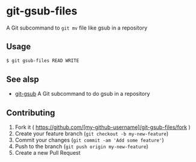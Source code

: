 # git-gsub-files

A Git subcommand to `git mv` file like gsub in a repository

## Usage

```sh
$ git gsub-files READ WRITE
```

## See alsp

- [git-gsub](https://github.com/fujimura/git-gsub) A Git subcommand to do gsub in a repository

## Contributing

1. Fork it ( https://github.com/[my-github-username]/git-gsub-files/fork )
2. Create your feature branch (`git checkout -b my-new-feature`)
3. Commit your changes (`git commit -am 'Add some feature'`)
4. Push to the branch (`git push origin my-new-feature`)
5. Create a new Pull Request
